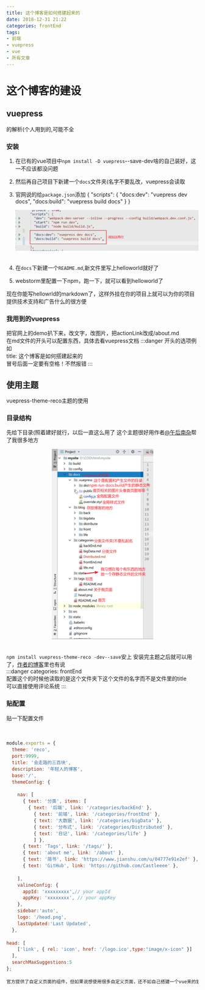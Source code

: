 ```yaml
---
title: 这个博客是如何搭建起来的
date: 2018-12-31 21:22
categories: frontEnd
tags:
- 前端
- vuepress
- vue
- 所有文章
---
```

# 这个博客的建设

## vuepress
的解析(个人用到的,可能不全
### 安装
1. 在已有的vue项目中`npm install -D vuepress`--save-dev啥的自己装好，这一不应该都没问题
2. 然后再自己项目下新建一个`docs`文件夹(名字不要乱改，vuepress会读取
3. 官网说的给`package.json`添加
      {
        "scripts": {
          "docs:dev": "vuepress dev docs",
          "docs:build": "vuepress build docs"
        }
      }


      <div align=center><img src="./static/package.png"/>
      </div>
      </br>

4. 在`docs`下新建一个`README.md`,新文件里写上helloworld就好了
5. webstorm里配置一下npm，跑一下，就可以看到helloworld了

现在你能写hellowrld的markdown了，这样外挂在你的项目上就可以为你的项目提供技术支持和广告什么的很方便
### 我用到的vuepress
把官网上的demo扒下来，改文字，改图片，把actionLink改成/about.md
<br/>
在md文件的开头可以配置东西，具体去看vuepress文档
:::danger
开头的选项例如<br/>
title: 这个博客是如何搭建起来的<br/>
冒号后面一定要有空格！不然报错
:::

## 使用主题
vuepress-theme-reco主题的使用
### 目录结构
先给下目录(照着建好就行，以后一直这么用了
这个主题很好用作者<a href='https://me.csdn.net/recoluan'>@午后南杂</a>帮了我很多地方
<div align=center ><img style="height:500px" src="./static/start.png"/>
</div>
</br>

`npm install vuepress-theme-reco -dev--save`安上
安装完主题之后就可以用了，<a href='https://blog.csdn.net/recoluan/article/details/82962947'>作者的博客</a>里也有说
<br/>
:::danger
categories: frontEnd<br/>
配置这个的时候他读取的是这个文件夹下这个文件的名字而不是文件里的title<br/>
可以直接使用评论系统
:::
### 贴配置
贴一下配置文件
```js


module.exports = {
  theme: 'reco',
  port:9999,
  title: '会走路的三百块',
  description: '年轻人的博客',
  base:'/',
  themeConfig: {

    nav: [
      { text: '分类', items: [
        { text: '后端', link: '/categories/backEnd' },
          { text: '前端', link: '/categories/frontEnd' },
          { text: '大数据', link: '/categories/bigData' },
          { text: '分布式', link: '/categories/Distributed' },
          { text: '日记', link: '/categories/life' }
          ] },
      { text: 'Tags', link: '/tags/' },
      { text: 'about me', link: '/about' },
      { text: '简书', link: 'https://www.jianshu.com/u/04777e91e2ef' },
      { text: 'GitHub', link: 'https://github.com/Castleeee' },

    ],
    valineConfig: {
      appId: 'xxxxxxxxx',// your appId
      appKey: 'xxxxxxxx', // your appKey
    },
    sidebar:'auto',
    logo: '/head.png',
    lastUpdated:'Last Updated',
  },

head: [
    ['link', { rel: 'icon', href: '/logo.ico',type:"image/x-icon" }]
  ],
  searchMaxSuggestions:5
};

官方提供了自定义页面的组件，但如果说想使用很多自定义页面，还不如自己搭建一个vue来的划算

```
<Valine></Valine>